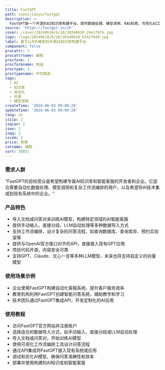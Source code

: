 ```yaml
---
title: FastGPT
path: xuexijiaoyu/fastgpt
description: >-
  FastGPT是一个开源的AI知识库构建平台，提供数据处理、模型调用、RAG检索、可视化AI工作流编排等能力，帮助用户轻松构建复杂的AI应用。它支持特定领域AI客服的构建，自动化数据预处理，工作流编排，以及强大的API集成。FastGPT的优势在于其开源性、独特的QA结构、可视化工作流、无限扩展性、便于调试，并支持多种模型。
source: 'https://fastgpt.in/zh'
cover: /cover/20240610/6/10/20240610_24e1fbf5.jpg
logo: /logo/20240610/6/10/20240610_b3427649.jpg
label: 基于LLM大模型的开源AI知识库构建平台
component: false
procattr: 5
procattrname: 编程
procform: 1
procformname: 网站
proctype: 3
proctypename: 中文精选
tags:
  - AI
  - 知识库
  - 自动化
  - 开源
  - 模型调用
createTime: '2024-06-03 09:09:20'
updateTime: '2024-06-03 09:09:20'
lang: zh
isicp: 2
isqian: 2
iswx: 2
isqq: 2
iscom: 2
price: 免费
catname: 编程
sort: 30851
---
```




### 需求人群
"FastGPT的目标受众是希望构建专属AI知识库和智能客服的开发者和企业。它适合需要自动化数据处理、模型调用和复杂工作流编排的用户，以及希望将AI技术集成到现有系统中的企业。"

### 产品特色
* 导入文档或问答对来训练AI模型，构建特定领域的AI智能客服
* 提供手动输入、直接分段、LLM自动处理等多种数据导入方式
* 支持工作流编排，设计复杂的问答流程，如查询数据库、查询库存、预约实验室等
* 提供与OpenAI官方接口对齐的API，直接接入现有GPT应用
* 项目代码开源，内容安全可靠
* 支持GPT、Claude、文心一言等多种LLM模型，未来也将支持自定义的向量模型

### 使用场景示例
* 企业使用FastGPT构建自动化客服系统，提升客户服务效率
* 教育机构利用FastGPT创建智能问答系统，辅助教学和学习
* 技术团队通过FastGPT集成API，开发定制化的AI应用

### 使用教程
* 访问FastGPT官方网站并注册账户
* 选择适合的数据导入方式，如手动输入、直接分段或LLM自动处理
* 导入文档或问答对，开始训练AI模型
* 使用可视化工作流编排工具设计问答流程
* 通过API集成将FastGPT接入现有系统或应用
* 调试和优化AI模型，确保问答准确性和效率
* 部署并使用构建的AI知识库和智能客服

  
